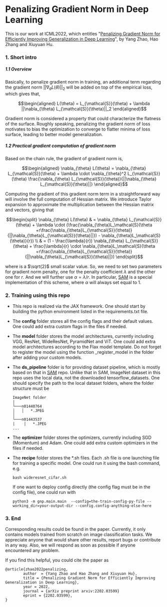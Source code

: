 # Penalizing Gradient Norm in Deep Learning

This is our work at ICML2022, which entitles "[Penalizing Gradient Norm for Efficiently Improving Generalization in Deep Learning](https://arxiv.org/abs/2202.03599)", by Yang Zhao, Hao Zhang and Xiuyuan Hu.

### 1. Short intro

##### 1.1 Overview

Basically, to penalize gradient norm in training, an additional term regarding the gradient norm $||\nabla_{\theta} L(\theta)||_2$ will be added on top of the empirical loss, which gives that,

$$\begin{aligned}
L(\theta) = L_{\mathcal{S}}(\theta) + \lambda ||\nabla_{\theta} L_{\mathcal{S}}(\theta)||_2
\end{aligned}$$

Gradient norm is considered a property that could characterize the flatness of the surface. Roughly speaking, penalizing the gradient norm of loss motivates to bias the optimization to converge to flatter minima of loss surface, leading to better model generalization. 

##### 1.2 Practical gradient computation of gradient norm

Based on the chain rule, the gradient of gradient norm is,

$$\begin{aligned}
\nabla_{\theta} L(\theta) = \nabla_{\theta} L_{\mathcal{S}}(\theta) + \lambda \cdot \nabla_{\theta}^2 L_{\mathcal{S}}(\theta) \frac{\nabla_{\theta} L_{\mathcal{S}}(\theta)}{||\nabla_{\theta} L_{\mathcal{S}}(\theta)||}
\end{aligned}$$

Computing the gradient of this gradient norm term in a straightforward way will involve the full computation of Hessian matrix. We introduce Taylor expansion to approximate the multiplication between the Hessian matrix and vectors, giving that

$$\begin{split}
    \nabla_{\theta} L(\theta) & = \nabla_{\theta} L_{\mathcal{S}}(\theta) + \lambda \cdot (\frac{\nabla_{\theta}L_\mathcal{S}(\theta +r\frac{\nabla_{\theta}L_{\mathcal{S}}(\theta)}{||\nabla_{\theta}L_{\mathcal{S}}(\theta)||}) - \nabla_{\theta}L_\mathcal{S}(\theta)}{r}) \\
    & = (1 - \frac{\lambda}{r}) \nabla_{\theta} L_{\mathcal{S}}(\theta) + \frac{\lambda}{r} \cdot \nabla_{\theta}L_\mathcal{S}(\theta +r\frac{\nabla_{\theta}L_{\mathcal{S}}(\theta)}{||\nabla_{\theta}L_{\mathcal{S}}(\theta)||})
\end{split}$$
 
where is a $`\sqrt{2}`$ small scalar value. So, we need to set two parameters for gradient norm penalty, one for the penalty coefficient $\lambda$ and the other one for $r$. And we will further use $\alpha = \lambda / r$. In particular, [SAM](https://github.com/google-research/sam) is a special implementation of this scheme, where $\alpha$ will always set equal to 1.

### 2. Training using this repo

* This repo is realized via the JAX framework. One should start by building the python environment listed in the requirements.txt file. 

* The **config** folder stores all the config flags and their default values. One could add extra custom flags in the files if needed. 

* The **model** folder stores the model architectures, currently including VGG, ResNet, WideResNet, PyramidNet and ViT. One could add extra model architectures according to the Flax model template. Do not forget to register the model using the function _register_model in the folder after adding your custom models. 
 
* The **ds_pipeline** folder is for providing dataset pipeline, which is mostly based on that in [SAM](https://github.com/google-research/sam) repo. Unlike that in SAM, ImageNet dataset in this repo uses the local data, not the downloaded tensorflow_datasets. One should specify the path to the local dataset folders, where the folder structure must be 
    ```
    ImageNet folder
    |
    └───n01440764
    │   │   *.JPEG
    │   
    └───n01443537
    |    │   *.JPEG
    ...
    ```

* The **optimizer** folder stores the optimizers, currently including SGD (Momentum) and Adam.  One could add extra custom optimizers in the files if needed.

* The **recipe** folder stores the *.sh files. Each .sh file is one launching file for training a specific model. One could run it using the bash command, e.g.

    ```
    bash wideresnet_cifar.sh
    ```
    
  If one want to deploy config directly (the config flag must be in the config file), one could run with
  
    ```
    python3 -m gnp.main.main  --config=the-train-config-py-file --working_dir=your-output-dir --config.config-anything-else-here
    ```



### 3. End

Corresponding results could be found in the paper. Currently, it only contains models trained from scratch on image classification tasks. We appreciate anyone that would share other results, report bugs or contribute in any way. Also, we will respond as soon as possible if anyone encountered any problem.


If you find this helpful, you could cite the paper as
```
@article{zhao2022penalizing,
        author  = {Yang Zhao and Hao Zhang and Xiuyuan Hu},
        title = {Penalizing Gradient Norm for Efficiently Improving Generalization in Deep Learning},
        year = 2022,
        journal = {arXiv preprint arxiv:2202.03599}
        eprint = {2202.03599},
}

